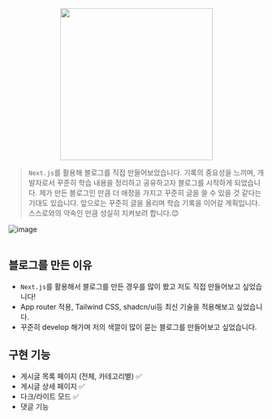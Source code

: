 <p align="center">
  <img src="https://github.com/user-attachments/assets/b5e5f506-f586-4a5b-9cad-846708a9dc97" width=300 height=300/>
</p>

> `Next.js`를 활용해 블로그를 직접 만들어보았습니다. 기록의 중요성을 느끼며, 개발자로서 꾸준히 학습 내용을 정리하고 공유하고자 블로그를 시작하게 되었습니다. 제가 만든 블로그인 만큼 더 애정을 가지고 꾸준히 글을 쓸 수 있을 것 같다는 기대도 있습니다. 앞으로는 꾸준히 글을 올리며 학습 기록을 이어갈 계획입니다. 스스로와의 약속인 만큼 성실히 지켜보려 합니다.😊

![image](https://github.com/user-attachments/assets/57aa40fb-4584-488d-9a38-9d3fbcd2633a)
<br></br>
## 블로그를 만든 이유
- `Next.js`를 활용해서 블로그를 만든 경우를 많이 봤고 저도 직접 만들어보고 싶었습니다!
- App router 적용, Tailwind CSS, shadcn/ui등 최신 기술을 적용해보고 싶었습니다.
- 꾸준히 develop 해가며 저의 색깔이 많이 묻는 블로그를 만들어보고 싶었습니다.


## 구현 기능
- 게시글 목록 페이지 (전체, 카테고리별) ✅
- 게시글 상세 페이지 ✅
- 다크/라이트 모드 ✅
- 댓글 기능

